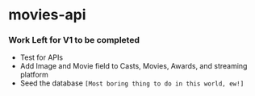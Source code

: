 # movies-api

### Work Left for V1 to be completed
- Test for APIs
- Add Image and Movie field to Casts, Movies, Awards, and streaming platform
- Seed the database `[Most boring thing to do in this world, ew!]`